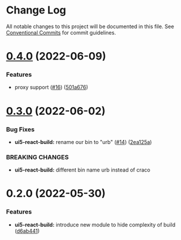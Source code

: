 # Change Log

All notable changes to this project will be documented in this file.
See [Conventional Commits](https://conventionalcommits.org) for commit guidelines.

# [0.4.0](https://github.com/cpro-js/react-build-tools/compare/@cpro-js/ui5-react-build@0.3.0...@cpro-js/ui5-react-build@0.4.0) (2022-06-09)

### Features

- proxy support ([#16](https://github.com/cpro-js/react-build-tools/issues/16)) ([501a676](https://github.com/cpro-js/react-build-tools/commit/501a6761ec615318026f5972d8b170e4dad0a4d9))

# [0.3.0](https://github.com/cpro-js/react-build-tools/compare/@cpro-js/ui5-react-build@0.2.0...@cpro-js/ui5-react-build@0.3.0) (2022-06-02)

### Bug Fixes

- **ui5-react-build:** rename our bin to "urb" ([#14](https://github.com/cpro-js/react-build-tools/issues/14)) ([2ea125a](https://github.com/cpro-js/react-build-tools/commit/2ea125ab6f90d6efc17201a1e11d7ebaa6f89a9b))

### BREAKING CHANGES

- **ui5-react-build:** different bin name urb instead of craco

# 0.2.0 (2022-05-30)

### Features

- **ui5-react-build:** introduce new module to hide complexity of build ([d6ab441](https://github.com/cpro-js/react-build-tools/commit/d6ab4417b189ef6720876fdfe8cc3aa422d260aa))
